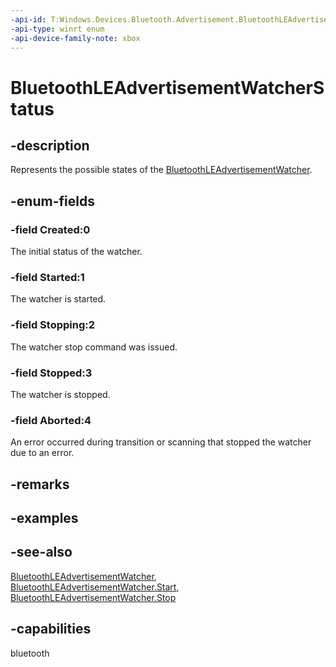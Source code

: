 ```yaml
---
-api-id: T:Windows.Devices.Bluetooth.Advertisement.BluetoothLEAdvertisementWatcherStatus
-api-type: winrt enum
-api-device-family-note: xbox
---
```


<!-- Enumeration syntax
public enum Windows.Devices.Bluetooth.Advertisement.BluetoothLEAdvertisementWatcherStatus : int
-->

# BluetoothLEAdvertisementWatcherStatus

## -description
Represents the possible states of the [BluetoothLEAdvertisementWatcher](bluetoothleadvertisementwatcher.md).

## -enum-fields
### -field Created:0
The initial status of the watcher.

### -field Started:1
The watcher is started.

### -field Stopping:2
The watcher stop command was issued.

### -field Stopped:3
The watcher is stopped.

### -field Aborted:4
An error occurred during transition or scanning that stopped the watcher due to an error.


## -remarks

## -examples

## -see-also
[BluetoothLEAdvertisementWatcher](bluetoothleadvertisementwatcher.md), [BluetoothLEAdvertisementWatcher.Start](bluetoothleadvertisementwatcher_start_1587696324.md), [BluetoothLEAdvertisementWatcher.Stop](bluetoothleadvertisementwatcher_stop_1201535524.md)
## -capabilities
bluetooth
